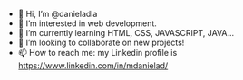 - 👋 Hi, I’m @danieladla
- 👀 I’m interested in web development. 
- 🌱 I’m currently learning HTML, CSS, JAVASCRIPT, JAVA...
- 💞️ I’m looking to collaborate on new projects!
- 📫 How to reach me: my Linkedin profile is https://www.linkedin.com/in/mdanielad/

<!---
danieladla/danieladla is a ✨ special ✨ repository because its `README.md` (this file) appears on your GitHub profile.
You can click the Preview link to take a look at your changes.
--->
